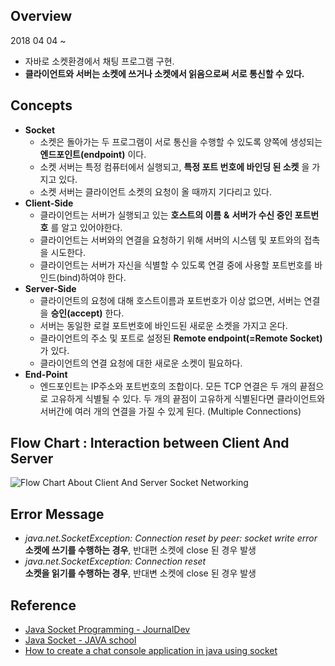 ## Overview
2018 04 04 ~   
- 자바로 소켓환경에서 채팅 프로그램 구현.
- __클라이언트와 서버는 소켓에 쓰거나 소켓에서 읽음으로써 서로 통신할 수 있다.__


## Concepts
* __Socket__
  * 소켓은 돌아가는 두 프로그램이 서로 통신을 수행할 수 있도록 양쪽에 생성되는 __엔드포인트(endpoint)__ 이다.
  * 소켓 서버는 특정 컴퓨터에서 실행되고, __특정 포트 번호에 바인딩 된 소켓__ 을 가지고 있다.
  * 소켓 서버는 클라이언트 소켓의 요청이 올 때까지 기다리고 있다.
* __Client-Side__
  * 클라이언트는 서버가 실행되고 있는 __호스트의 이름__ __&__ __서버가 수신 중인 포트번호__ 를 알고 있어야한다.
  * 클라이언트는 서버와의 연결을 요청하기 위해 서버의 시스템 및 포트와의 접촉을 시도한다.
  * 클라이언트는 서버가 자신을 식별할 수 있도록 연결 중에 사용할 포트번호를 바인드(bind)하여야 한다.
* __Server-Side__
  * 클라이언트의 요청에 대해 호스트이름과 포트번호가 이상 없으면, 서버는 연결을 __승인(accept)__ 한다. 
  * 서버는 동일한 로컬 포트번호에 바인드된 새로운 소켓을 가지고 온다.
  * 클라이언트의 주소 및 포트로 설정된 __Remote endpoint(=Remote Socket)__ 가 있다.  
  * 클라이언트의 연결 요청에 대한 새로운 소켓이 필요하다.  
* __End-Point__
  * 엔드포인트는 IP주소와 포트번호의 조합이다. 모든 TCP 연결은 두 개의 끝점으로 고유하게 식별될 수 있다. 두 개의 끝점이 고유하게 식별된다면 클라이언트와 서버간에 여러 개의 연결을 가질 수 있게 된다. (Multiple Connections)


## Flow Chart : Interaction between Client And Server
![Flow Chart About Client And Server Socket Networking](https://www.codeproject.com/KB/IP/586000/network4_thumb_4_.png "Socket Networking")

## Error Message
* _java.net.SocketException: Connection reset by peer: socket write error_  
__소켓에 쓰기를 수행하는 경우__, 반대편 소켓에 close 된 경우 발생
* _java.net.SocketException: Connection reset_  
__소켓을 읽기를 수행하는 경우__, 반대변 소켓에 close 된 경우 발생

## Reference 
* [Java Socket Programming - JournalDev](https://www.journaldev.com/741/java-socket-programming-server-client)
* [Java Socket - JAVA school](http://java-school.net/java/Socket)
* [How to create a chat console application in java using socket](http://www.codejava.net/java-se/networking/how-to-create-a-chat-console-application-in-java-using-socket)
